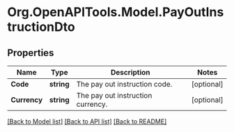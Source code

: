 
# Org.OpenAPITools.Model.PayOutInstructionDto

## Properties

Name | Type | Description | Notes
------------ | ------------- | ------------- | -------------
**Code** | **string** | The pay out instruction code. | [optional] 
**Currency** | **string** | The pay out instruction currency. | [optional] 

[[Back to Model list]](../README.md#documentation-for-models)
[[Back to API list]](../README.md#documentation-for-api-endpoints)
[[Back to README]](../README.md)

